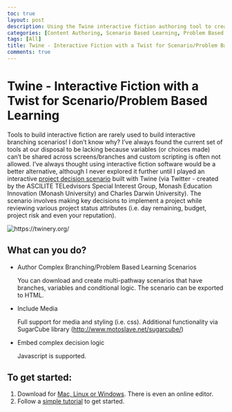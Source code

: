 ```yaml
---
toc: true
layout: post
description: Using the Twine interactive fiction authoring tool to create branching scenarios and problem based learning exercises.
categories: [Content Authoring, Scenario Based Learning, Problem Based Learning]
tags: [All]
title: Twine - Interactive Fiction with a Twist for Scenario/Problem Based Learning
comments: true
---
```

# Twine - Interactive Fiction with a Twist for Scenario/Problem Based Learning

Tools to build interactive fiction are rarely used to build interactive branching scenarios! I don’t know why? I’ve always found the current set of tools at our disposal to be lacking because variables (or choices made) can’t be shared across screens/branches and custom scripting is often not allowed. I’ve always thought using interactive fiction software would be a better alternative, although I never explored it further until I played an interactive [project decision scenario](https://www.screenface.net/TSF/TSF.html) built with Twine (via Twitter - created by the ASCILITE TELedvisors Special Interest Group, Monash Education Innovation (Monash University) and Charles Darwin University). The scenario involves making key decisions to implement a project while reviewing various project status attributes (i.e. day remaining, budget, project risk and even your reputation).

![]({{site.baseurl}}/images/twine.png "https://twinery.org/")

## What can you do?
- Author Complex Branching/Problem Based Learning Scenarios

  You can download and create multi-pathway scenarios that have branches, variables and conditional logic. The scenario can be exported to HTML.
- Include Media

  Full support for media and styling (i.e. css). Additional functionality via SugarCube library (http://www.motoslave.net/sugarcube/)
- Embed complex decision logic

  Javascript is supported.

## To get started:
1. Download for [Mac, Linux or Windows](https://twinery.org/). There is even an online editor.
1. Follow a [simple tutorial](https://opensource.com/article/18/2/twine-gaming) to get started.
